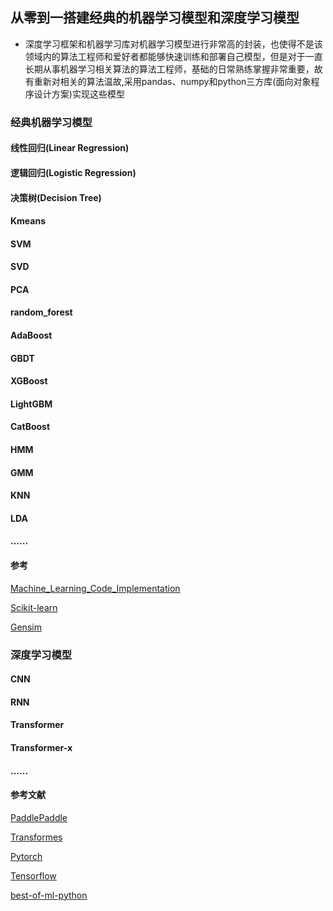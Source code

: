 <!--
 * @Author: your name
 * @Date: 2021-06-17 20:09:14
 * @LastEditTime: 2021-06-17 20:28:34
 * @LastEditors: Please set LastEditors
 * @Description: In User Settings Edit
 * @FilePath: /Zero2OneBuildMachineLearningModel/README.md
-->
## 从零到一搭建经典的机器学习模型和深度学习模型
* 深度学习框架和机器学习库对机器学习模型进行非常高的封装，也使得不是该领域内的算法工程师和爱好者都能够快速训练和部署自己模型，但是对于一直长期从事机器学习相关算法的算法工程师，基础的日常熟练掌握非常重要，故有重新对相关的算法温故,采用pandas、numpy和python三方库(面向对象程序设计方案)实现这些模型
### 经典机器学习模型
#### 线性回归(Linear Regression)
#### 逻辑回归(Logistic Regression)
#### 决策树(Decision Tree)
#### Kmeans 
#### SVM
#### SVD
#### PCA
#### random_forest
#### AdaBoost
#### GBDT
#### XGBoost
#### LightGBM
#### CatBoost
#### HMM
#### GMM
#### KNN
#### LDA

#### ......

####  参考
[Machine_Learning_Code_Implementation](https://github.com/luwill/Machine_Learning_Code_Implementation)

[Scikit-learn](https://sklearn.apachecn.org/docs/examples/)

[Gensim](https://radimrehurek.com/gensim/auto_examples/index.html#documentation)
### 深度学习模型
#### CNN
#### RNN
#### Transformer
#### Transformer-x
#### ......
#### 参考文献
[PaddlePaddle](https://www.paddlepaddle.org.cn/documentation/docs/zh/guides/index_cn.html)

[Transformes](https://huggingface.co/transformers/examples.html)

[Pytorch](https://pytorch.org/docs/stable/index.html)

[Tensorflow](https://tensorflow.google.cn/tutorials)

[best-of-ml-python](https://github.com/ml-tooling/best-of-ml-python)

